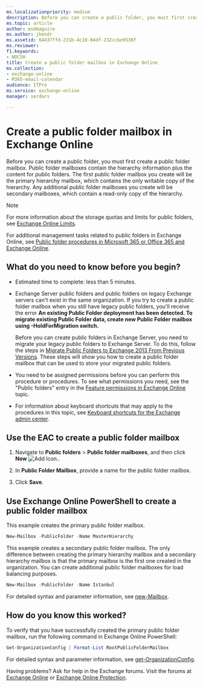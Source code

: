 ```yaml
---
ms.localizationpriority: medium
description: Before you can create a public folder, you must first create a public folder mailbox. Public folder mailboxes contain the hierarchy information plus the content for public folders. The first public folder mailbox you create will be the primary hierarchy mailbox, which contains the only writable copy of the hierarchy. Any additional public folder mailboxes you create will be secondary mailboxes, which contain a read-only copy of the hierarchy.
ms.topic: article
author: msdmaguire
ms.author: jhendr
ms.assetid: 64437ffd-231b-4c10-84df-232ccbe9538f
ms.reviewer: 
f1.keywords:
- NOCSH
title: Create a public folder mailbox in Exchange Online
ms.collection: 
- exchange-online
- M365-email-calendar
audience: ITPro
ms.service: exchange-online
manager: serdars

---
```


# Create a public folder mailbox in Exchange Online

Before you can create a public folder, you must first create a public folder mailbox. Public folder mailboxes contain the hierarchy information plus the content for public folders. The first public folder mailbox you create will be the primary hierarchy mailbox, which contains the only writable copy of the hierarchy. Any additional public folder mailboxes you create will be secondary mailboxes, which contain a read-only copy of the hierarchy.

> [!NOTE]
> For more information about the storage quotas and limits for public folders, see [Exchange Online Limits](/office365/servicedescriptions/exchange-online-service-description/exchange-online-limits).

For additional management tasks related to public folders in Exchange Online, see [Public folder procedures in Microsoft 365 or Office 365 and Exchange Online](public-folder-procedures.md).

## What do you need to know before you begin?

- Estimated time to complete: less than 5 minutes.

- Exchange Server public folders and public folders on legacy Exchange servers can't exist in the same organization. If you try to create a public folder mailbox when you still have legacy public folders, you'll receive the error **An existing Public Folder deployment has been detected. To migrate existing Public Folder data, create new Public Folder mailbox using -HoldForMigration switch.**

    Before you can create public folders in Exchange Server, you need to migrate your legacy public folders to Exchange Server. To do this, follow the steps in [Migrate Public Folders to Exchange 2013 From Previous Versions](/previous-versions/exchange-server/exchange-150/jj150486(v=exchg.150)). These steps will show you how to create a public folder mailbox that can be used to store your migrated public folders.

- You need to be assigned permissions before you can perform this procedure or procedures. To see what permissions you need, see the "Public folders" entry in the [Feature permissions in Exchange Online](../../permissions-exo/feature-permissions.md) topic.

- For information about keyboard shortcuts that may apply to the procedures in this topic, see [Keyboard shortcuts for the Exchange admin center](../../accessibility/keyboard-shortcuts-in-admin-center.md).

## Use the EAC to create a public folder mailbox

1. Navigate to **Public folders** \> **Public folder mailboxes**, and then click **New** ![Add Icon.](../../media/ITPro_EAC_AddIcon.gif).

2. In **Public Folder Mailbox**, provide a name for the public folder mailbox.

3. Click **Save**.

## Use Exchange Online PowerShell to create a public folder mailbox

This example creates the primary public folder mailbox.

```PowerShell
New-Mailbox -PublicFolder -Name MasterHierarchy
```

This example creates a secondary public folder mailbox. The only difference between creating the primary hierarchy mailbox and a secondary hierarchy mailbox is that the primary mailbox is the first one created in the organization. You can create additional public folder mailboxes for load balancing purposes.

```PowerShell
New-Mailbox -PublicFolder -Name Istanbul
```

For detailed syntax and parameter information, see [new-Mailbox](/powershell/module/exchange/new-mailbox).

## How do you know this worked?

To verify that you have successfully created the primary public folder mailbox, run the following command in Exchange Online PowerShell:

```PowerShell
Get-OrganizationConfig | Format-List RootPublicFolderMailbox
```

For detailed syntax and parameter information, see [get-OrganizationConfig](/powershell/module/exchange/get-organizationconfig).

Having problems? Ask for help in the Exchange forums. Visit the forums at [Exchange Online](/answers/topics/office-exchange-server-itpro.html) or [Exchange Online Protection](https://social.technet.microsoft.com/forums/forefront/home?forum=FOPE).
